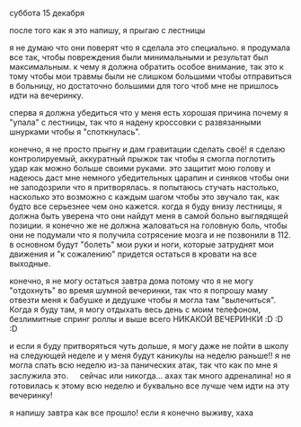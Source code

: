 суббота 15 декабря

после того как я это напишу, я прыгаю с лестницы

я не думаю что они поверят что я сделала это специально. я продумала все так, чтобы повреждения были минимальными и результат был максимальным. к чему я должна обратить особое внимание, так это к тому чтобы мои травмы были не слишком большими чтобы отправиться в больницу, но достаточно большими для того чтоб мне не пришлось идти на вечеринку. 

сперва я должна убедиться что у меня есть хорошая причина почему я "упала" с лестницы, так что я надену кроссовки с развязанными шнурками чтобы я "споткнулась".

конечно, я не просто прыгну и дам гравитации сделать своё! я сделаю контролируемый, аккуратный прыжок так чтобы я смогла поглотить удар как можно больше своими руками. это защитит мою голову и надеюсь даст мне немного убедительных царапин и синяков чтобы они не заподозрили что я притворялась. я попытаюсь стучать настолько, насколько это возможно с каждым шагом чтобы это звучало так, как будто все серьезнее чем оно кажется. когда я буду внизу лестницы, я должна быть уверена что они найдут меня в самой больно выглядящей позиции. я конечно же не должна жаловаться на головную боль, чтобы они не подумали что я получила сотрясение мозга и не позвонили в 112. в основном будут "болеть" мои руки и ноги, которые затруднят мои движения и "к сожалению" придется остаться в кровати на все выходные. 

конечно, я не могу остаться завтра дома потому что я не могу "отдохнуть" во время шумной вечеринки, так что я попрошу маму отвезти меня к бабушке и дедушке чтобы я могла там "вылечиться". Когда я буду там, я могу отдыхать весь день с моим телефоном, безлимитные спринг роллы и выше всего НИКАКОЙ ВЕЧЕРИНКИ :D :D :D

и если я буду притворяться чуть дольше, я могу даже не пойти в школу на следующей неделе и у меня будут каникулы на неделю раньше!! я не могла спать всю неделю из-за панических атак, так что как по мне я заслужила это. 
ㅤ
сейчас или никогда... ахах так много адреналина! но я готовилась к этому всю неделю и буквально все лучше чем идти на эту вечеринку! 


я напишу завтра как все прошло! если я конечно выживу, хаха 
